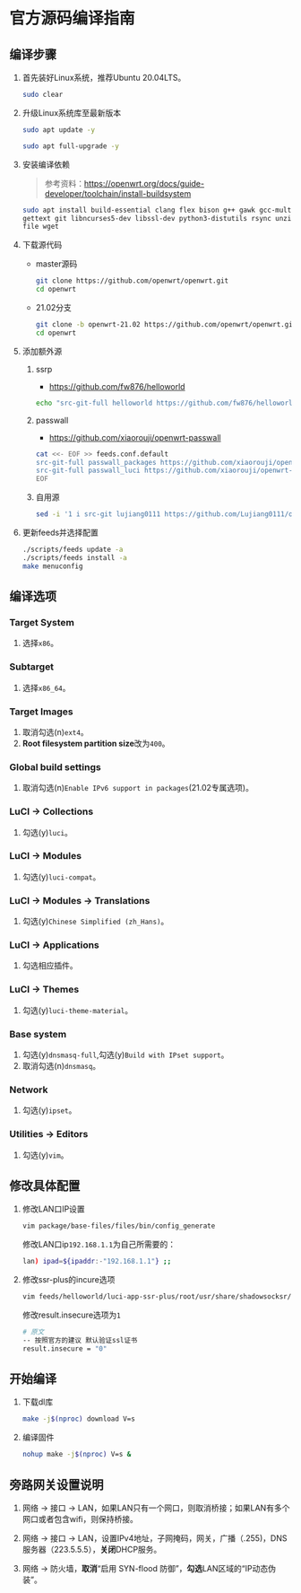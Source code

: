# 官方源码编译指南

## 编译步骤

1. 首先装好Linux系统，推荐Ubuntu 20.04LTS。

    ```bash
    sudo clear
    ```

2. 升级Linux系统库至最新版本

    ```bash
    sudo apt update -y
    ```

    ```bash
    sudo apt full-upgrade -y
    ```

3. 安装编译依赖

    > 参考资料：<https://openwrt.org/docs/guide-developer/toolchain/install-buildsystem>

    ```bash
    sudo apt install build-essential clang flex bison g++ gawk gcc-multilib g++-multilib \
    gettext git libncurses5-dev libssl-dev python3-distutils rsync unzip zlib1g-dev \
    file wget
    ```

4. 下载源代码

    + master源码

        ```bash
        git clone https://github.com/openwrt/openwrt.git
        cd openwrt
        ```

    + 21.02分支

        ```bash
        git clone -b openwrt-21.02 https://github.com/openwrt/openwrt.git
        cd openwrt
        ```

5. 添加额外源

    1. ssrp
        + <https://github.com/fw876/helloworld>

        ```bash
        echo "src-git-full helloworld https://github.com/fw876/helloworld.git" >> "feeds.conf.default"
        ```

    2. passwall
        + <https://github.com/xiaorouji/openwrt-passwall>

        ```bash
        cat <<- EOF >> feeds.conf.default
        src-git-full passwall_packages https://github.com/xiaorouji/openwrt-passwall.git;packages
        src-git-full passwall_luci https://github.com/xiaorouji/openwrt-passwall.git;luci
        EOF
        ```

    3. 自用源

        ```bash
        sed -i '1 i src-git lujiang0111 https://github.com/Lujiang0111/openwrt-packages.git' feeds.conf.default
        ```

6. 更新feeds并选择配置

    ```bash
    ./scripts/feeds update -a
    ./scripts/feeds install -a
    make menuconfig
    ```

## 编译选项

### Target System

1. 选择```x86```。

### Subtarget

1. 选择```x86_64```。

### Target Images

1. 取消勾选(n)```ext4```。
2. **Root filesystem partition size**改为```400```。

### Global build settings

1. 取消勾选(n)```Enable IPv6 support in packages```(21.02专属选项)。

### LuCI -> Collections

1. 勾选(y)```luci```。

### LuCI -> Modules

1. 勾选(y)```luci-compat```。

### LuCI -> Modules -> Translations

1. 勾选(y)```Chinese Simplified (zh_Hans)```。

### LuCI -> Applications

1. 勾选相应插件。

### LuCI -> Themes

1. 勾选(y)```luci-theme-material```。

### Base system

1. 勾选(y)```dnsmasq-full```,勾选(y)```Build with IPset support```。
2. 取消勾选(n)```dnsmasq```。

### Network

1. 勾选(y)```ipset```。

### Utilities -> Editors

1. 勾选(y)```vim```。

## 修改具体配置

1. 修改LAN口IP设置

    ```bash
    vim package/base-files/files/bin/config_generate
    ```

    修改LAN口ip```192.168.1.1```为自己所需要的：

    ```bash
    lan) ipad=${ipaddr:-"192.168.1.1"} ;;
    ```

2. 修改ssr-plus的incure选项

    ```bash
    vim feeds/helloworld/luci-app-ssr-plus/root/usr/share/shadowsocksr/subscribe.lua
    ```

    修改result.insecure选项为```1```

    ```bash
    # 原文
    -- 按照官方的建议 默认验证ssl证书
    result.insecure = "0"
    ```

## 开始编译

1. 下载dl库

    ```bash
    make -j$(nproc) download V=s
    ```

2. 编译固件

    ```bash
    nohup make -j$(nproc) V=s &
    ```

## 旁路网关设置说明

1. 网络 -> 接口 -> LAN，如果LAN只有一个网口，则取消桥接；如果LAN有多个网口或者包含wifi，则保持桥接。

2. 网络 -> 接口 -> LAN，设置IPv4地址，子网掩码，网关，广播（.255)，DNS服务器（223.5.5.5），**关闭**DHCP服务。

3. 网络 -> 防火墙，**取消**“启用 SYN-flood 防御”，**勾选**LAN区域的“IP动态伪装”。
